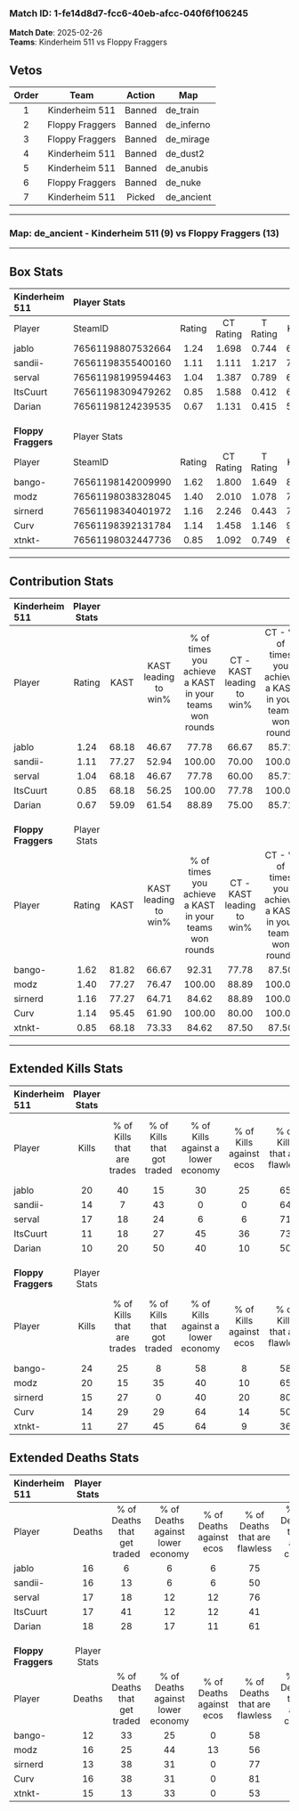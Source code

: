 ### Match ID: 1-fe14d8d7-fcc6-40eb-afcc-040f6f106245  
**Match Date**: 2025-02-26  
**Teams**: Kinderheim 511 vs Floppy Fraggers  

## Vetos  

| Order | Team | Action | Map |
| :---: | :--: | :----: | --- |
| 1 | Kinderheim 511 | Banned | de_train |
| 2 | Floppy Fraggers | Banned | de_inferno |
| 3 | Floppy Fraggers | Banned | de_mirage |
| 4 | Kinderheim 511 | Banned | de_dust2 |
| 5 | Kinderheim 511 | Banned | de_anubis |
| 6 | Floppy Fraggers | Banned | de_nuke |
| 7 | Kinderheim 511 | Picked | de_ancient |

---  

### **Map**: de_ancient - Kinderheim 511 (9) vs Floppy Fraggers (13)  
---  

## Box Stats  

| **Kinderheim 511**  | Player Stats      |        |           |          |       |       |       |         |        |      |     |
| :- | :- | :-: | :-: | :-: | :-: | :-: | :-: | :-: | :-: | :-: | :-: |
| Player              | SteamID           | Rating | CT Rating | T Rating | KAST  |  ADR  | Kills | Assists | Deaths | K/D  | HS% |
| jablo               | 76561198807532664 |  1.24  |   1.698   |  0.744   | 68.18 | 82.3  |  20   |    4    |   16   | 1.25 | 50  |
| sandii-             | 76561198355400160 |  1.11  |   1.111   |  1.217   | 77.27 | 90.6  |  14   |    7    |   16   | 0.88 | 64  |
| serval              | 76561198199594463 |  1.04  |   1.387   |  0.789   | 68.18 | 67.4  |  17   |    2    |   17   | 1.00 | 47  |
| ItsCuurt            | 76561198309479262 |  0.85  |   1.588   |  0.412   | 68.18 | 72.0  |  11   |    9    |   17   | 0.65 | 45  |
| Darian              | 76561198124239535 |  0.67  |   1.131   |  0.415   | 59.09 | 59.8  |  10   |    6    |   18   | 0.56 | 70  |
|                     |                   |        |           |          |       |       |       |         |        |      |     |
|                     |                   |        |           |          |       |       |       |         |        |      |     |
|                     |                   |        |           |          |       |       |       |         |        |      |     |
| **Floppy Fraggers** | Player Stats      |        |           |          |       |       |       |         |        |      |     |
| Player              | SteamID           | Rating | CT Rating | T Rating | KAST  |  ADR  | Kills | Assists | Deaths | K/D  | HS% |
| bango-              | 76561198142009990 |  1.62  |   1.800   |  1.649   | 81.82 | 90.4  |  24   |    4    |   12   | 2.00 | 50  |
| modz                | 76561198038328045 |  1.40  |   2.010   |  1.078   | 77.27 | 106.2 |  20   |    8    |   16   | 1.25 | 45  |
| sirnerd             | 76561198340401972 |  1.16  |   2.246   |  0.443   | 77.27 | 75.1  |  15   |    5    |   13   | 1.15 | 66  |
| Curv                | 76561198392131784 |  1.14  |   1.458   |  1.146   | 95.45 | 63.6  |  14   |    4    |   16   | 0.88 | 57  |
| xtnkt-              | 76561198032447736 |  0.85  |   1.092   |  0.749   | 68.18 | 60.4  |  11   |    7    |   15   | 0.73 | 36  |
---  

## Contribution Stats  

| **Kinderheim 511**  | Player Stats |       |                      |                                                        |                           |                                                             |                          |                                                            |
| :- | :-: | :-: | :-: | :-: | :-: | :-: | :-: | :-: |
| Player              |    Rating    | KAST  | KAST leading to win% | % of times you achieve a KAST in your teams won rounds | CT - KAST leading to win% | CT - % of times you achieve a KAST in your teams won rounds | T - KAST leading to win% | T - % of times you achieve a KAST in your teams won rounds |
| jablo               |     1.24     | 68.18 |        46.67         |                         77.78                          |           66.67           |                            85.71                            |          16.67           |                           50.00                            |
| sandii-             |     1.11     | 77.27 |        52.94         |                         100.00                         |           70.00           |                           100.00                            |          28.57           |                           100.00                           |
| serval              |     1.04     | 68.18 |        46.67         |                         77.78                          |           60.00           |                            85.71                            |          20.00           |                           50.00                            |
| ItsCuurt            |     0.85     | 68.18 |        56.25         |                         100.00                         |           77.78           |                           100.00                            |          28.57           |                           100.00                           |
| Darian              |     0.67     | 59.09 |        61.54         |                         88.89                          |           75.00           |                            85.71                            |          40.00           |                           100.00                           |
|                     |              |       |                      |                                                        |                           |                                                             |                          |                                                            |
|                     |              |       |                      |                                                        |                           |                                                             |                          |                                                            |
|                     |              |       |                      |                                                        |                           |                                                             |                          |                                                            |
| **Floppy Fraggers** | Player Stats |       |                      |                                                        |                           |                                                             |                          |                                                            |
| Player              |    Rating    | KAST  | KAST leading to win% | % of times you achieve a KAST in your teams won rounds | CT - KAST leading to win% | CT - % of times you achieve a KAST in your teams won rounds | T - KAST leading to win% | T - % of times you achieve a KAST in your teams won rounds |
| bango-              |     1.62     | 81.82 |        66.67         |                         92.31                          |           77.78           |                            87.50                            |          55.56           |                           100.00                           |
| modz                |     1.40     | 77.27 |        76.47         |                         100.00                         |           88.89           |                           100.00                            |          62.50           |                           100.00                           |
| sirnerd             |     1.16     | 77.27 |        64.71         |                         84.62                          |           88.89           |                           100.00                            |          37.50           |                           60.00                            |
| Curv                |     1.14     | 95.45 |        61.90         |                         100.00                         |           80.00           |                           100.00                            |          45.45           |                           100.00                           |
| xtnkt-              |     0.85     | 68.18 |        73.33         |                         84.62                          |           87.50           |                            87.50                            |          57.14           |                           80.00                            |
---  

## Extended Kills Stats  

| **Kinderheim 511**  | Player Stats |                            |                            |                                    |                         |                              |                                 |                                       |                    |           |
| :- | :-: | :-: | :-: | :-: | :-: | :-: | :-: | :-: | :-: | :-: |
| Player              |    Kills     | % of Kills that are trades | % of Kills that got traded | % of Kills against a lower economy | % of Kills against ecos | % of Kills that are flawless | % of Kills that are close duels | % of Kills that are assisted by flash | Pistol Round Kills | AWP Kills |
| jablo               |      20      |             40             |             15             |                 30                 |           25            |              65              |                5                |                   0                   |         0          |     0     |
| sandii-             |      14      |             7              |             43             |                 0                  |            0            |              64              |                7                |                   0                   |         0          |     3     |
| serval              |      17      |             18             |             24             |                 6                  |            6            |              71              |                6                |                   0                   |         3          |     3     |
| ItsCuurt            |      11      |             18             |             27             |                 45                 |           36            |              73              |                0                |                   0                   |         0          |     1     |
| Darian              |      10      |             20             |             50             |                 40                 |           10            |              50              |               20                |                   0                   |         0          |     2     |
|                     |              |                            |                            |                                    |                         |                              |                                 |                                       |                    |           |
|                     |              |                            |                            |                                    |                         |                              |                                 |                                       |                    |           |
|                     |              |                            |                            |                                    |                         |                              |                                 |                                       |                    |           |
| **Floppy Fraggers** | Player Stats |                            |                            |                                    |                         |                              |                                 |                                       |                    |           |
| Player              |    Kills     | % of Kills that are trades | % of Kills that got traded | % of Kills against a lower economy | % of Kills against ecos | % of Kills that are flawless | % of Kills that are close duels | % of Kills that are assisted by flash | Pistol Round Kills | AWP Kills |
| bango-              |      24      |             25             |             8              |                 58                 |            8            |              58              |                4                |                   0                   |         0          |     2     |
| modz                |      20      |             15             |             35             |                 40                 |           10            |              65              |               15                |                   0                   |         4          |     0     |
| sirnerd             |      15      |             27             |             0              |                 40                 |           20            |              80              |                0                |                   0                   |         0          |     3     |
| Curv                |      14      |             29             |             29             |                 64                 |           14            |              50              |               14                |                   7                   |         0          |     1     |
| xtnkt-              |      11      |             27             |             45             |                 64                 |            9            |              36              |                0                |                   0                   |         0          |     0     |
## Extended Deaths Stats  

| **Kinderheim 511**  | Player Stats |                             |                                   |                          |                               |                            |                           |               |
| :- | :-: | :-: | :-: | :-: | :-: | :-: | :-: | :-: |
| Player              |    Deaths    | % of Deaths that get traded | % of Deaths against lower economy | % of Deaths against ecos | % of Deaths that are flawless | % of Deaths that are close | % of Deaths while blinded | Deaths to AWP |
| jablo               |      16      |              6              |                 6                 |            6             |              75               |             0              |             6             |       1       |
| sandii-             |      16      |             13              |                 6                 |            6             |              50               |             19             |             0             |       1       |
| serval              |      17      |             18              |                12                 |            12            |              76               |             0              |             0             |       0       |
| ItsCuurt            |      17      |             41              |                12                 |            12            |              41               |             6              |             0             |       1       |
| Darian              |      18      |             28              |                17                 |            11            |              61               |             11             |             0             |       1       |
|                     |              |                             |                                   |                          |                               |                            |                           |               |
|                     |              |                             |                                   |                          |                               |                            |                           |               |
|                     |              |                             |                                   |                          |                               |                            |                           |               |
| **Floppy Fraggers** | Player Stats |                             |                                   |                          |                               |                            |                           |               |
| Player              |    Deaths    | % of Deaths that get traded | % of Deaths against lower economy | % of Deaths against ecos | % of Deaths that are flawless | % of Deaths that are close | % of Deaths while blinded | Deaths to AWP |
| bango-              |      12      |             33              |                25                 |            0             |              58               |             8              |             0             |       0       |
| modz                |      16      |             25              |                44                 |            13            |              56               |             6              |             0             |       0       |
| sirnerd             |      13      |             38              |                31                 |            0             |              77               |             8              |             0             |       1       |
| Curv                |      16      |             38              |                31                 |            0             |              81               |             6              |             0             |       1       |
| xtnkt-              |      15      |             13              |                33                 |            0             |              53               |             7              |             0             |       1       |
